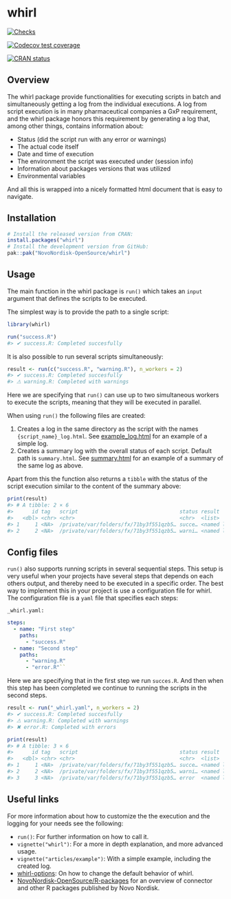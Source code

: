 
<!-- README.md is generated from README.Rmd. Please edit that file -->

# whirl

<!-- badges: start -->

[![Checks](https://github.com/NovoNordisk-OpenSource/whirl/actions/workflows/check_and_co.yaml/badge.svg)](https://github.com/NovoNordisk-OpenSource/whirl/actions/workflows/check_and_co.yaml)

[![Codecov test
coverage](https://codecov.io/gh/NovoNordisk-OpenSource/whirl/graph/badge.svg)](https://app.codecov.io/gh/NovoNordisk-OpenSource/whirl)

[![CRAN
status](https://www.r-pkg.org/badges/version/whirl)](https://CRAN.R-project.org/package=whirl)

<!-- badges: end -->

## Overview

The whirl package provide functionalities for executing scripts in batch
and simultaneously getting a log from the individual executions. A log
from script execution is in many pharmaceutical companies a GxP
requirement, and the whirl package honors this requirement by generating
a log that, among other things, contains information about:

- Status (did the script run with any error or warnings)
- The actual code itself
- Date and time of execution
- The environment the script was executed under (session info)
- Information about packages versions that was utilized
- Environmental variables

And all this is wrapped into a nicely formatted html document that is
easy to navigate.

## Installation

``` r
# Install the released version from CRAN:
install.packages("whirl")
# Install the development version from GitHub:
pak::pak("NovoNordisk-OpenSource/whirl")
```

## Usage

The main function in the whirl package is `run()` which takes an `input`
argument that defines the scripts to be executed.

The simplest way is to provide the path to a single script:

``` r
library(whirl)

run("success.R")
#> ✔ success.R: Completed succesfully
```

It is also possible to run several scripts simultaneously:

``` r
result <- run(c("success.R", "warning.R"), n_workers = 2)
#> ✔ success.R: Completed succesfully
#> ⚠ warning.R: Completed with warnings
```

Here we are specifying that `run()` can use up to two simultaneous
workers to execute the scripts, meaning that they will be executed in
parallel.

When using `run()` the following files are created:

1.  Creates a log in the same directory as the script with the names
    `{script_name}_log.html`. See
    [example_log.html](https://novonordisk-opensource.github.io/whirl/articles/example_log.html)
    for an example of a simple log.
2.  Creates a summary log with the overall status of each script.
    Default path is `summary.html`. See
    [summary.html](https://novonordisk-opensource.github.io/whirl/articles/summary.html)
    for an example of a summary of the same log as above.

Apart from this the function also returns a `tibble` with the status of
the script execution similar to the content of the summary above:

``` r
print(result)
#> # A tibble: 2 × 6
#>      id tag   script                                 status result       log_dir
#>   <dbl> <chr> <chr>                                  <chr>  <list>       <chr>  
#> 1     1 <NA>  /private/var/folders/fx/71by3f551qzb5… succe… <named list> /priva…
#> 2     2 <NA>  /private/var/folders/fx/71by3f551qzb5… warni… <named list> /priva…
```

## Config files

`run()` also supports running scripts in several sequential steps. This
setup is very useful when your projects have several steps that depends
on each others output, and thereby need to be executed in a specific
order. The best way to implement this in your project is use a
configuration file for whirl. The configuration file is a `yaml` file
that specifies each steps:

`_whirl.yaml:`

``` yaml
steps:
  - name: "First step"
    paths:
      - "success.R"
  - name: "Second step"
    paths:
      - "warning.R"
      - "error.R"``
```

Here we are specifying that in the first step we run `succes.R`. And
then when this step has been completed we continue to running the
scripts in the second steps.

``` r
result <- run("_whirl.yaml", n_workers = 2)
#> ✔ success.R: Completed succesfully
#> ⚠ warning.R: Completed with warnings
#> ✖ error.R: Completed with errors
```

``` r
print(result)
#> # A tibble: 3 × 6
#>      id tag   script                                 status result       log_dir
#>   <dbl> <chr> <chr>                                  <chr>  <list>       <chr>  
#> 1     1 <NA>  /private/var/folders/fx/71by3f551qzb5… succe… <named list> /priva…
#> 2     2 <NA>  /private/var/folders/fx/71by3f551qzb5… warni… <named list> /priva…
#> 3     3 <NA>  /private/var/folders/fx/71by3f551qzb5… error  <named list> /priva…
```

## Useful links

For more information about how to customize the the execution and the
logging for your needs see the following:

- `run()`: For further information on how to call it.
- `vignette("whirl")`: For a more in depth explanation, and more
  advanced usage.
- `vignette("articles/example")`: With a simple example, including the
  created log.
- [whirl-options](https://novonordisk-opensource.github.io/whirl/reference/whirl-options.html):
  On how to change the default behavior of whirl.
- [NovoNordisk-OpenSource/R-packages](https://novonordisk-opensource.github.io/R-packages/)
  for an overview of connector and other R packages published by Novo
  Nordisk.
